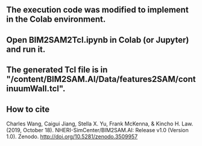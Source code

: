 
## The execution code was modified to implement in the Colab environment.

## Open BIM2SAM2Tcl.ipynb in Colab (or Jupyter) and run it. 

## The generated Tcl file is in "/content/BIM2SAM.AI/Data/features2SAM/continuumWall.tcl".

## How to cite
Charles Wang, Caigui Jiang, Stella X. Yu, Frank McKenna, & Kincho H. Law. (2019, October 18). NHERI-SimCenter/BIM2SAM.AI: Release v1.0 (Version 1.0). Zenodo. http://doi.org/10.5281/zenodo.3509957

